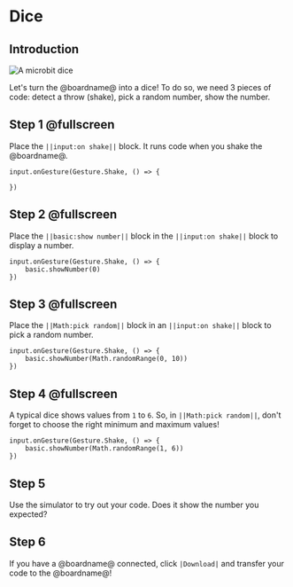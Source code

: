 # Dice

## Introduction

![A microbit dice](/static/mb/projects/dice.png)

Let's turn the @boardname@ into a dice! To do so, we need 3 pieces of code: detect a throw (shake),
pick a random number, show the number.

## Step 1 @fullscreen

Place the ``||input:on shake||`` block. It runs code when you shake the @boardname@.

```blocks
input.onGesture(Gesture.Shake, () => {

})
```

## Step 2 @fullscreen

Place the ``||basic:show number||`` block in the ``||input:on shake||`` block to display a number.

```blocks
input.onGesture(Gesture.Shake, () => {
    basic.showNumber(0)
})
```

## Step 3 @fullscreen

Place the ``||Math:pick random||`` block in an ``||input:on shake||`` block to pick a random number.

```blocks
input.onGesture(Gesture.Shake, () => {
    basic.showNumber(Math.randomRange(0, 10))
})
```

## Step 4 @fullscreen

A typical dice shows values from `1` to `6`. So, in ``||Math:pick random||``, don't forget to choose the right minimum and maximum values!

```blocks
input.onGesture(Gesture.Shake, () => {
    basic.showNumber(Math.randomRange(1, 6))
})
```

## Step 5

Use the simulator to try out your code. Does it show the number you expected?

## Step 6

If you have a @boardname@ connected, click ``|Download|`` and transfer your code to the @boardname@!
